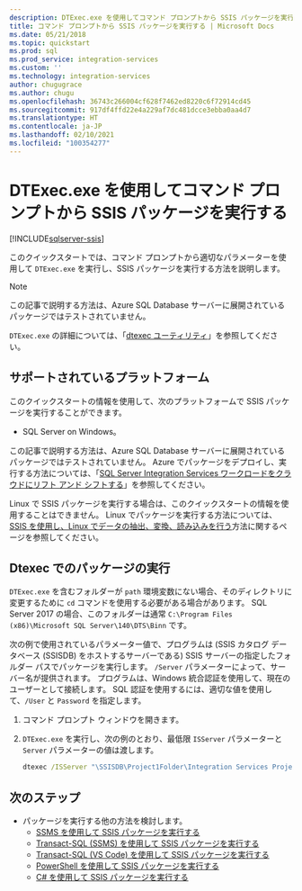 ```yaml
---
description: DTExec.exe を使用してコマンド プロンプトから SSIS パッケージを実行する
title: コマンド プロンプトから SSIS パッケージを実行する | Microsoft Docs
ms.date: 05/21/2018
ms.topic: quickstart
ms.prod: sql
ms.prod_service: integration-services
ms.custom: ''
ms.technology: integration-services
author: chugugrace
ms.author: chugu
ms.openlocfilehash: 36743c266004cf628f7462ed8220c6f72914cd45
ms.sourcegitcommit: 917df4ffd22e4a229af7dc481dcce3ebba0aa4d7
ms.translationtype: HT
ms.contentlocale: ja-JP
ms.lasthandoff: 02/10/2021
ms.locfileid: "100354277"
---
```

# <a name="run-an-ssis-package-from-the-command-prompt-with-dtexecexe"></a>DTExec.exe を使用してコマンド プロンプトから SSIS パッケージを実行する

[!INCLUDE[sqlserver-ssis](../includes/applies-to-version/sqlserver-ssis.md)]


このクイックスタートでは、コマンド プロンプトから適切なパラメーターを使用して `DTExec.exe` を実行し、SSIS パッケージを実行する方法を説明します。

> [!NOTE]
> この記事で説明する方法は、Azure SQL Database サーバーに展開されているパッケージではテストされていません。

`DTExec.exe` の詳細については、「[dtexec ユーティリティ](./packages/dtexec-utility.md)」を参照してください。

## <a name="supported-platforms"></a>サポートされているプラットフォーム

このクイックスタートの情報を使用して、次のプラットフォームで SSIS パッケージを実行することができます。

-   SQL Server on Windows。

この記事で説明する方法は、Azure SQL Database サーバーに展開されているパッケージではテストされていません。 Azure でパッケージをデプロイし、実行する方法については、「[SQL Server Integration Services ワークロードをクラウドにリフト アンド シフトする](lift-shift/ssis-azure-lift-shift-ssis-packages-overview.md)」を参照してください。

Linux で SSIS パッケージを実行する場合は、このクイックスタートの情報を使用することはできません。 Linux でパッケージを実行する方法については、[SSIS を使用し、Linux でデータの抽出、変換、読み込みを行う](../linux/sql-server-linux-migrate-ssis.md)方法に関するページを参照してください。

## <a name="run-a-package-with-dtexec"></a>Dtexec でのパッケージの実行

`DTExec.exe` を含むフォルダーが `path` 環境変数にない場合、そのディレクトリに変更するために `cd` コマンドを使用する必要がある場合があります。 SQL Server 2017 の場合、このフォルダーは通常 `C:\Program Files (x86)\Microsoft SQL Server\140\DTS\Binn` です。

次の例で使用されているパラメーター値で、プログラムは (SSIS カタログ データベース (SSISDB) をホストするサーバーである) SSIS サーバーの指定したフォルダー パスでパッケージを実行します。 `/Server` パラメーターによって、サーバー名が提供されます。 プログラムは、Windows 統合認証を使用して、現在のユーザーとして接続します。 SQL 認証を使用するには、適切な値を使用して、`/User` と `Password` を指定します。

1. コマンド プロンプト ウィンドウを開きます。

2. `DTExec.exe` を実行し、次の例のとおり、最低限 `ISServer` パラメーターと `Server` パラメーターの値は渡します。

    ```cmd
    dtexec /ISServer "\SSISDB\Project1Folder\Integration Services Project1\Package.dtsx" /Server "localhost"
    ```

## <a name="next-steps"></a>次のステップ
- パッケージを実行する他の方法を検討します。
    - [SSMS を使用して SSIS パッケージを実行する](./ssis-quickstart-run-ssms.md)
    - [Transact-SQL (SSMS) を使用して SSIS パッケージを実行する](./ssis-quickstart-run-tsql-ssms.md)
    - [Transact-SQL (VS Code) を使用して SSIS パッケージを実行する](ssis-quickstart-run-tsql-vscode.md)
    - [PowerShell を使用して SSIS パッケージを実行する](ssis-quickstart-run-powershell.md)
    - [C# を使用して SSIS パッケージを実行する](./ssis-quickstart-run-dotnet.md)